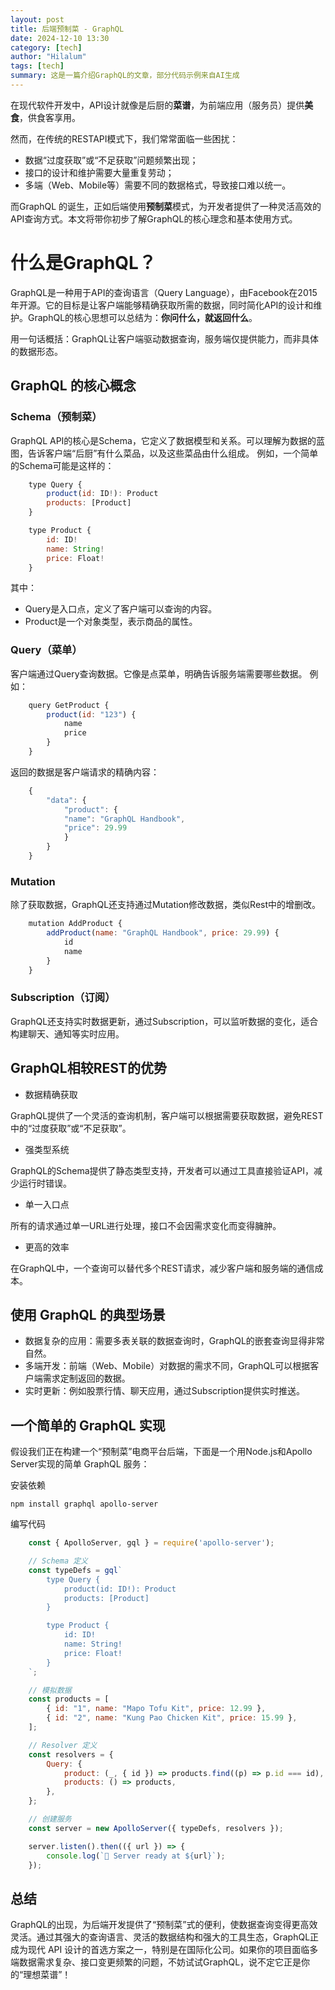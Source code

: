 ```yaml
---
layout: post
title: 后端预制菜 - GraphQL
date: 2024-12-10 13:30
category: [tech]
author: "Hilalum"
tags: [tech]
summary: 这是一篇介绍GraphQL的文章，部分代码示例来自AI生成
---
```


在现代软件开发中，API设计就像是后厨的**菜谱**，为前端应用（服务员）提供**美食**，供食客享用。

然而，在传统的RESTAPI模式下，我们常常面临一些困扰：
- 数据“过度获取”或“不足获取”问题频繁出现；
- 接口的设计和维护需要大量重复劳动；
- 多端（Web、Mobile等）需要不同的数据格式，导致接口难以统一。

而GraphQL 的诞生，正如后端使用**预制菜**模式，为开发者提供了一种灵活高效的API查询方式。本文将带你初步了解GraphQL的核心理念和基本使用方式。

# 什么是GraphQL？

GraphQL是一种用于API的查询语言（Query Language），由Facebook在2015年开源。它的目标是让客户端能够精确获取所需的数据，同时简化API的设计和维护。GraphQL的核心思想可以总结为：**你问什么，就返回什么**。

用一句话概括：GraphQL让客户端驱动数据查询，服务端仅提供能力，而非具体的数据形态。

## GraphQL 的核心概念

### Schema（预制菜）

GraphQL API的核心是Schema，它定义了数据模型和关系。可以理解为数据的蓝图，告诉客户端“后厨”有什么菜品，以及这些菜品由什么组成。
例如，一个简单的Schema可能是这样的：

```javascript
    type Query {
        product(id: ID!): Product
        products: [Product]
    }

    type Product {
        id: ID!
        name: String!
        price: Float!
    }
```

其中：
 - Query是入口点，定义了客户端可以查询的内容。
 - Product是一个对象类型，表示商品的属性。

### Query（菜单）

客户端通过Query查询数据。它像是点菜单，明确告诉服务端需要哪些数据。
例如：
```javascript
    query GetProduct {
        product(id: "123") {
            name
            price
        }
    }
```
返回的数据是客户端请求的精确内容：
```javascript
    {
        "data": {
            "product": {
            "name": "GraphQL Handbook",
            "price": 29.99
            }
        }
    }
```
### Mutation

除了获取数据，GraphQL还支持通过Mutation修改数据，类似Rest中的增删改。
```javascript
    mutation AddProduct {
        addProduct(name: "GraphQL Handbook", price: 29.99) {
            id
            name
        }
    }
```
### Subscription（订阅）

GraphQL还支持实时数据更新，通过Subscription，可以监听数据的变化，适合构建聊天、通知等实时应用。

## GraphQL相较REST的优势

- 数据精确获取

GraphQL提供了一个灵活的查询机制，客户端可以根据需要获取数据，避免REST中的“过度获取”或“不足获取”。

- 强类型系统

GraphQL的Schema提供了静态类型支持，开发者可以通过工具直接验证API，减少运行时错误。

- 单一入口点

所有的请求通过单一URL进行处理，接口不会因需求变化而变得臃肿。

- 更高的效率

在GraphQL中，一个查询可以替代多个REST请求，减少客户端和服务端的通信成本。


## 使用 GraphQL 的典型场景

- 数据复杂的应用：需要多表关联的数据查询时，GraphQL的嵌套查询显得非常自然。
- 多端开发：前端（Web、Mobile）对数据的需求不同，GraphQL可以根据客户端需求定制返回的数据。
- 实时更新：例如股票行情、聊天应用，通过Subscription提供实时推送。


## 一个简单的 GraphQL 实现

假设我们正在构建一个“预制菜”电商平台后端，下面是一个用Node.js和Apollo Server实现的简单 GraphQL 服务：

安装依赖

```npm install graphql apollo-server```

编写代码

```javascript
    const { ApolloServer, gql } = require('apollo-server');

    // Schema 定义
    const typeDefs = gql`
        type Query {
            product(id: ID!): Product
            products: [Product]
        }

        type Product {
            id: ID!
            name: String!
            price: Float!
        }
    `;

    // 模拟数据
    const products = [
        { id: "1", name: "Mapo Tofu Kit", price: 12.99 },
        { id: "2", name: "Kung Pao Chicken Kit", price: 15.99 },
    ];

    // Resolver 定义
    const resolvers = {
        Query: {
            product: (_, { id }) => products.find((p) => p.id === id),
            products: () => products,
        },
    };

    // 创建服务
    const server = new ApolloServer({ typeDefs, resolvers });

    server.listen().then(({ url }) => {
        console.log(`🚀 Server ready at ${url}`);
    });
```

## 总结

GraphQL的出现，为后端开发提供了“预制菜”式的便利，使数据查询变得更高效灵活。通过其强大的查询语言、灵活的数据结构和强大的工具生态，GraphQL正成为现代 API 设计的首选方案之一，特别是在国际化公司。如果你的项目面临多端数据需求复杂、接口变更频繁的问题，不妨试试GraphQL，说不定它正是你的“理想菜谱”！